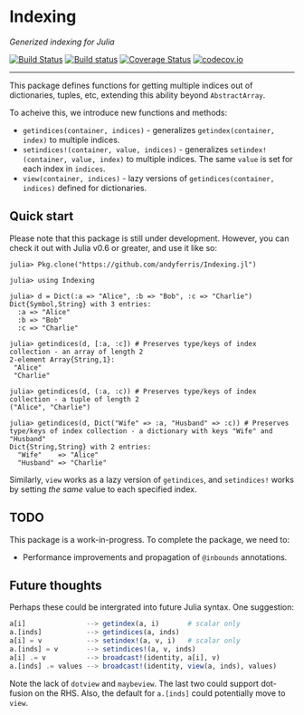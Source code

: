 # Indexing

*Generized indexing for Julia*

[![Build Status](https://travis-ci.org/andyferris/Indexing.jl.svg?branch=master)](https://travis-ci.org/andyferris/Indexing.jl)
[![Build status](https://ci.appveyor.com/api/projects/status/1vm5k6cy4jitfns7?svg=true)](https://ci.appveyor.com/project/andyferris/indexing-jl)
[![Coverage Status](https://coveralls.io/repos/andyferris/Indexing.jl/badge.svg?branch=master&service=github)](https://coveralls.io/github/andyferris/Indexing.jl?branch=master)
[![codecov.io](http://codecov.io/github/andyferris/Indexing.jl/coverage.svg?branch=master)](http://codecov.io/github/andyferris/Indexing.jl?branch=master)

-----------

This package defines functions for getting multiple indices out of dictionaries, tuples,
etc, extending this ability beyond `AbstractArray`.

To acheive this, we introduce new functions and methods:

 * `getindices(container, indices)` - generalizes `getindex(container, index)` to multiple indices.
 * `setindices!(container, value, indices)` - generalizes `setindex!(container, value, index)` to multiple indices. The same `value` is set for
   each index in `indices`.
 * `view(container, indices)` - lazy versions of `getindices(container, indices)` defined for dictionaries.
 
## Quick start

Please note that this package is still under development. However, you can check it out with
Julia v0.6 or greater, and use it like so:

```
julia> Pkg.clone("https://github.com/andyferris/Indexing.jl")

julia> using Indexing

julia> d = Dict(:a => "Alice", :b => "Bob", :c => "Charlie")
Dict{Symbol,String} with 3 entries:
  :a => "Alice"
  :b => "Bob"
  :c => "Charlie"

julia> getindices(d, [:a, :c]) # Preserves type/keys of index collection - an array of length 2
2-element Array{String,1}:
 "Alice"  
 "Charlie"

julia> getindices(d, (:a, :c)) # Preserves type/keys of index collection - a tuple of length 2
("Alice", "Charlie")

julia> getindices(d, Dict("Wife" => :a, "Husband" => :c)) # Preserves type/keys of index collection - a dictionary with keys "Wife" and "Husband"
Dict{String,String} with 2 entries:
  "Wife"    => "Alice"
  "Husband" => "Charlie"
```

Similarly, `view` works as a lazy version of `getindices`, and `setindices!` works by
setting *the same* value to each specified index.

## TODO

This package is a work-in-progress. To complete the package, we need to:

  * Performance improvements and propagation of `@inbounds` annotations.

## Future thoughts

Perhaps these could be intergrated into future Julia syntax. One suggestion:

```julia
a[i]               --> getindex(a, i)       # scalar only
a.[inds]           --> getindices(a, inds)
a[i] = v           --> setindex!(a, v, i)   # scalar only
a.[inds] = v       --> setindices!(a, v, inds)
a[i] .= v          --> broadcast!(identity, a[i], v)
a.[inds] .= values --> broadcast!(identity, view(a, inds), values)
```
Note the lack of `dotview` and `maybeview`. The last two could support dot-fusion on the RHS.
Also, the default for `a.[inds]` could potentially move to `view`.
